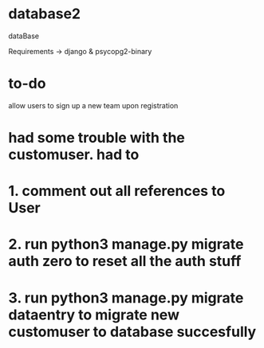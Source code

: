 # database2
dataBase

Requirements -> django & psycopg2-binary

# to-do 
allow users to sign up a new team upon registration 

# had some trouble with the customuser. had to 
# 1. comment out all references to User
# 2. run python3 manage.py migrate auth zero to reset all the auth stuff 
# 3. run python3 manage.py migrate dataentry to migrate new customuser to database succesfully 